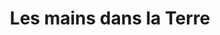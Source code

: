 ---
title: "Les mains dans la Terre"
url: /vitry-sur-seine/les-mains-dans-la-terre/
shop: Lebensmittel
---